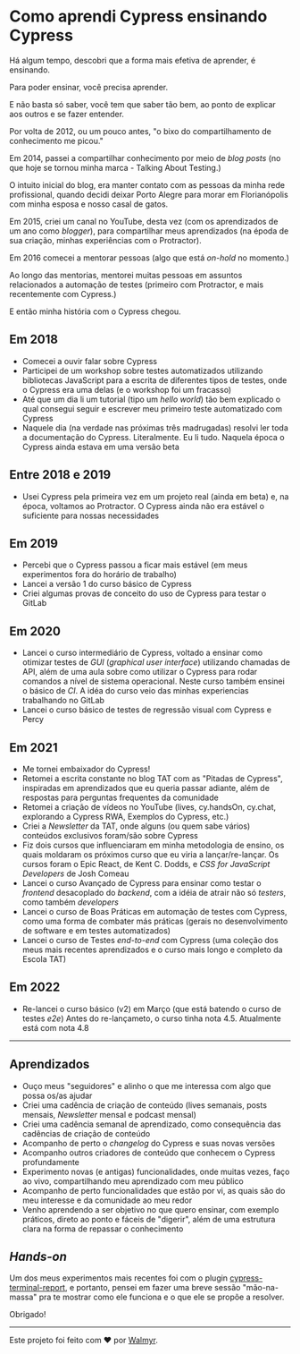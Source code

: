 # Como aprendi Cypress ensinando Cypress

Há algum tempo, descobri que a forma mais efetiva de aprender, é ensinando.

Para poder ensinar, você precisa aprender.

E não basta só saber, você tem que saber tão bem, ao ponto de explicar aos outros e se fazer entender.

Por volta de 2012, ou um pouco antes, "o bixo do compartilhamento de conhecimento me picou."

Em 2014, passei a compartilhar conhecimento por meio de _blog posts_ (no que hoje se tornou minha marca - Talking About Testing.)

O intuito inicial do blog, era manter contato com as pessoas da minha rede profissional, quando decidi deixar Porto Alegre para morar em Florianópolis com minha esposa e nosso casal de gatos.

Em 2015, criei um canal no YouTube, desta vez (com os aprendizados de um ano como _blogger_), para compartilhar meus aprendizados (na époda de sua criação, minhas experiências com o Protractor).

Em 2016 comecei a mentorar pessoas (algo que está _on-hold_ no momento.)

Ao longo das mentorias, mentorei muitas pessoas em assuntos relacionados a automação de testes (primeiro com Protractor, e mais recentemente com Cypress.)

E então minha história com o Cypress chegou.

## Em 2018

- Comecei a ouvir falar sobre Cypress
- Participei de um workshop sobre testes automatizados utilizando bibliotecas JavaScript para a escrita de diferentes tipos de testes, onde o Cypress era uma delas (e o workshop foi um fracasso)
- Até que um dia li um tutorial (tipo um _hello world_) tão bem explicado o qual consegui seguir e escrever meu primeiro teste automatizado com Cypress
- Naquele dia (na verdade nas próximas três madrugadas) resolvi ler toda a documentação do Cypress. Literalmente. Eu li tudo. Naquela época o Cypress ainda estava em uma versão beta

## Entre 2018 e 2019

- Usei Cypress pela primeira vez em um projeto real (ainda em beta) e, na época, voltamos ao Protractor. O Cypress ainda não era estável o suficiente para nossas necessidades

## Em 2019

- Percebi que o Cypress passou a ficar mais estável (em meus experimentos fora do horário de trabalho)
- Lancei a versão 1 do curso básico de Cypress
- Criei algumas provas de conceito do uso de Cypress para testar o GitLab

## Em 2020

- Lancei o curso intermediário de Cypress, voltado a ensinar como otimizar testes de _GUI_ (_graphical user interface_) utilizando chamadas de API, além de uma aula sobre como utilizar o Cypress para rodar comandos a nível de sistema operacional. Neste curso também ensinei o básico de _CI_. A idéa do curso veio das minhas experiencias trabalhando no GitLab
- Lancei o curso básico de testes de regressão visual com Cypress e Percy

## Em 2021

- Me tornei embaixador do Cypress!
- Retomei a escrita constante no blog TAT com as "Pitadas de Cypress", inspiradas em aprendizados que eu queria passar adiante, além de respostas para perguntas frequentes da comunidade
- Retomei a criação de vídeos no YouTube (lives, cy.handsOn, cy.chat, explorando a Cypress RWA, Exemplos do Cypress, etc.)
- Criei a _Newsletter_ da TAT, onde alguns (ou quem sabe vários) conteúdos exclusivos foram/são sobre Cypress
- Fiz dois cursos que influenciaram em minha metodologia de ensino, os quais moldaram os próximos curso que eu viria a lançar/re-lançar. Os cursos foram o Epic React, de Kent C. Dodds, e _CSS for JavaScript Developers_ de Josh Comeau
- Lancei o curso Avançado de Cypress para ensinar como testar o _frontend_ desacoplado do _backend_, com a idéia de atrair não só _testers_, como também _developers_
- Lancei o curso de Boas Práticas em automação de testes com Cypress, como uma forma de combater más práticas (gerais no desenvolvimento de software e em testes automatizados)
- Lancei o curso de Testes _end-to-end_ com Cypress (uma coleção dos meus mais recentes aprendizados e o curso mais longo e completo da Escola TAT)

## Em 2022

- Re-lancei o curso básico (v2) em Março (que está batendo o curso de testes _e2e_) Antes do re-lançameto, o curso tinha nota 4.5. Atualmente está com nota 4.8

___

## Aprendizados

- Ouço meus "seguidores" e alinho o que me interessa com algo que possa os/as ajudar
- Criei uma cadência de criação de conteúdo (lives semanais, posts mensais, _Newsletter_ mensal e podcast mensal)
- Criei uma cadência semanal de aprendizado, como consequência das cadências de criação de conteúdo
- Acompanho de perto o _changelog_ do Cypress e suas novas versões
- Acompanho outros criadores de conteúdo que conhecem o Cypress profundamente
- Experimento novas (e antigas) funcionalidades, onde muitas vezes, faço ao vivo, compartilhando meu aprendizado com meu público
- Acompanho de perto funcionalidades que estão por vi, as quais são do meu interesse e da comunidade ao meu redor
- Venho aprendendo a ser objetivo no que quero ensinar, com exemplo práticos, direto ao ponto e fáceis de "digerir", além de uma estrutura clara na forma de repassar o conhecimento

## _Hands-on_

Um dos meus experimentos mais recentes foi com o plugin [cypress-terminal-report](https://www.npmjs.com/package/cypraess-terminal-report), e portanto, pensei em fazer uma breve sessão "mão-na-massa" pra te mostrar como ele funciona e o que ele se propõe a resolver.

Obrigado!

___

Este projeto foi feito com ❤️ por [Walmyr](https://walmyr.dev).
